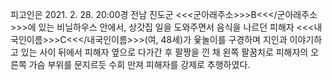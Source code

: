 피고인은 2021. 2. 28. 20:00경 전남 진도군 <<<군아래주소>>>B<<</군아래주소>>>에 있는 비닐하우스 안에서, 상갓집 일을 도와주면서 음식을 나르던 피해자 <<<내국인이름>>>C<<</내국인이름>>>(여, 48세)가 윷놀이를 구경하며 지인과 이야기하고 있는 사이 뒤에서 피해자 옆으로 다가간 후 팔짱을 낀 채 왼쪽 팔꿈치로 피해자의 오른쪽 가슴 부위를 문지르듯 수회 만져 피해자를 강제로 추행하였다.